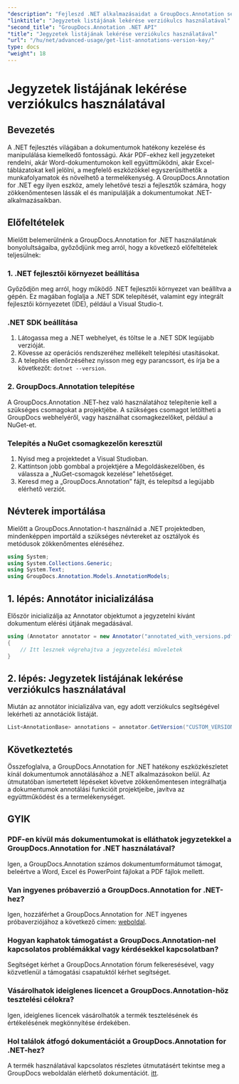 ```yaml
---
"description": "Fejleszd .NET alkalmazásaidat a GroupDocs.Annotation segítségével a zökkenőmentes dokumentum-annotáció érdekében. Kövesd lépésről lépésre szóló útmutatónkat a hatékony integráció érdekében."
"linktitle": "Jegyzetek listájának lekérése verziókulcs használatával"
"second_title": "GroupDocs.Annotation .NET API"
"title": "Jegyzetek listájának lekérése verziókulcs használatával"
"url": "/hu/net/advanced-usage/get-list-annotations-version-key/"
type: docs
"weight": 18
---
```


# Jegyzetek listájának lekérése verziókulcs használatával

## Bevezetés
A .NET fejlesztés világában a dokumentumok hatékony kezelése és manipulálása kiemelkedő fontosságú. Akár PDF-ekhez kell jegyzeteket rendelni, akár Word-dokumentumokon kell együttműködni, akár Excel-táblázatokat kell jelölni, a megfelelő eszközökkel egyszerűsíthetők a munkafolyamatok és növelhető a termelékenység. A GroupDocs.Annotation for .NET egy ilyen eszköz, amely lehetővé teszi a fejlesztők számára, hogy zökkenőmentesen lássák el és manipulálják a dokumentumokat .NET-alkalmazásaikban.
## Előfeltételek
Mielőtt belemerülnénk a GroupDocs.Annotation for .NET használatának bonyolultságaiba, győződjünk meg arról, hogy a következő előfeltételek teljesülnek:
### 1. .NET fejlesztői környezet beállítása
Győződjön meg arról, hogy működő .NET fejlesztői környezet van beállítva a gépén. Ez magában foglalja a .NET SDK telepítését, valamint egy integrált fejlesztői környezetet (IDE), például a Visual Studio-t.
### .NET SDK beállítása
1. Látogassa meg a .NET webhelyet, és töltse le a .NET SDK legújabb verzióját.
2. Kövesse az operációs rendszeréhez mellékelt telepítési utasításokat.
3. A telepítés ellenőrzéséhez nyisson meg egy parancssort, és írja be a következőt: `dotnet --version`.
### 2. GroupDocs.Annotation telepítése
A GroupDocs.Annotation .NET-hez való használatához telepítenie kell a szükséges csomagokat a projektjébe. A szükséges csomagot letöltheti a GroupDocs webhelyéről, vagy használhat csomagkezelőket, például a NuGet-et.
### Telepítés a NuGet csomagkezelőn keresztül
1. Nyisd meg a projektedet a Visual Studioban.
2. Kattintson jobb gombbal a projektjére a Megoldáskezelőben, és válassza a „NuGet-csomagok kezelése” lehetőséget.
3. Keresd meg a „GroupDocs.Annotation” fájlt, és telepítsd a legújabb elérhető verziót.

## Névterek importálása
Mielőtt a GroupDocs.Annotation-t használnád a .NET projektedben, mindenképpen importáld a szükséges névtereket az osztályok és metódusok zökkenőmentes eléréséhez.
```csharp
using System;
using System.Collections.Generic;
using System.Text;
using GroupDocs.Annotation.Models.AnnotationModels;
```
## 1. lépés: Annotátor inicializálása
Először inicializálja az Annotator objektumot a jegyzetelni kívánt dokumentum elérési útjának megadásával.
```csharp
using (Annotator annotator = new Annotator("annotated_with_versions.pdf"))
{
    // Itt lesznek végrehajtva a jegyzetelési műveletek
}
```
## 2. lépés: Jegyzetek listájának lekérése verziókulcs használatával
Miután az annotátor inicializálva van, egy adott verziókulcs segítségével lekérheti az annotációk listáját.
```csharp
List<AnnotationBase> annotations = annotator.GetVersion("CUSTOM_VERSION");
```

## Következtetés
Összefoglalva, a GroupDocs.Annotation for .NET hatékony eszközkészletet kínál dokumentumok annotálásához a .NET alkalmazásokon belül. Az útmutatóban ismertetett lépéseket követve zökkenőmentesen integrálhatja a dokumentumok annotálási funkcióit projektjeibe, javítva az együttműködést és a termelékenységet.
## GYIK
### PDF-en kívül más dokumentumokat is elláthatok jegyzetekkel a GroupDocs.Annotation for .NET használatával?
Igen, a GroupDocs.Annotation számos dokumentumformátumot támogat, beleértve a Word, Excel és PowerPoint fájlokat a PDF fájlok mellett.
### Van ingyenes próbaverzió a GroupDocs.Annotation for .NET-hez?
Igen, hozzáférhet a GroupDocs.Annotation for .NET ingyenes próbaverziójához a következő címen: [weboldal](https://releases.groupdocs.com/annotation/net/).
### Hogyan kaphatok támogatást a GroupDocs.Annotation-nel kapcsolatos problémákkal vagy kérdésekkel kapcsolatban?
Segítséget kérhet a GroupDocs.Annotation fórum felkeresésével, vagy közvetlenül a támogatási csapatuktól kérhet segítséget.
### Vásárolhatok ideiglenes licencet a GroupDocs.Annotation-höz tesztelési célokra?
Igen, ideiglenes licencek vásárolhatók a termék tesztelésének és értékelésének megkönnyítése érdekében.
### Hol találok átfogó dokumentációt a GroupDocs.Annotation for .NET-hez?
A termék használatával kapcsolatos részletes útmutatásért tekintse meg a GroupDocs weboldalán elérhető dokumentációt. [itt]( https://tutorials.groupdocs.com/annotation/net/).